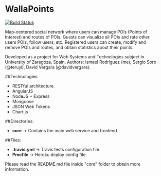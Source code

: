 # WallaPoints

[![Build Status](https://travis-ci.com/ismaro3/wallapoints.svg?token=fCoJEKj2f8k1vssPR5Um&branch=master)](https://travis-ci.com/ismaro3/wallapoints)

Map-centered social network where users can manage POIs (Points of Interest) and routes of POIs. 
Guests can visualize all POIs and rate other users POIs, follow users, etc.
Registered users can create, modify and remove POIs and routes, and obtain statistics about their points.

Developed as a project for Web Systems and Technologies subject in University of Zaragoza, Spain.
Authors: Ismael Rodríguez (me), Sergio Soro (@teruyi), David Vergara (@davidvergara).

##Technologies
* RESTful architecture.
* AngularJS
* NodeJS + Express 
* Mongoose
* JSON Web Tokens
* Chart.js

##Directories:
* **core** -> Contains the main web service and frontend.

##Files:
* **.travis.yml** -> Travis tests configuration file. 
* **Procfile** -> Heroku deploy config file.

Please read the README.md file inside "core" folder to obtain more information.
